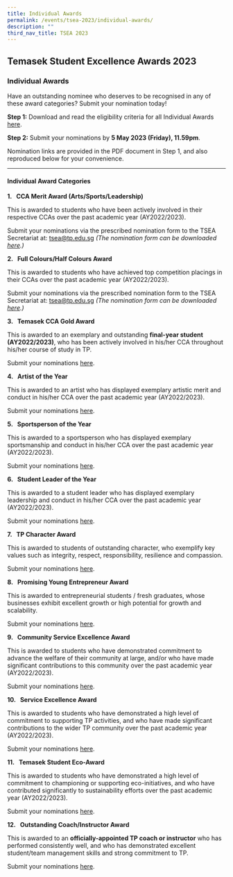 ```yaml
---
title: Individual Awards
permalink: /events/tsea-2023/individual-awards/
description: ""
third_nav_title: TSEA 2023
---
```

## Temasek Student Excellence Awards 2023  <br>
### Individual Awards

Have an outstanding nominee who deserves to be recognised in any of these award categories? Submit your nomination today!

**Step 1:** Download and read the eligibility criteria for all Individual Awards [here](/files/TSEA/2023/tsea%202023%20-%20individual%20awards.pdf).

**Step 2:** Submit your nominations by **5 May 2023 (Friday), 11.59pm**.

Nomination links are provided in the PDF document in Step 1, and also reproduced below for your convenience.
<hr>

#### Individual Award Categories

**1.&nbsp;&nbsp;&nbsp;CCA Merit Award (Arts/Sports/Leadership)**

This is awarded to students who have been actively involved in their respective CCAs over the past academic year (AY2022/2023).

Submit your nominations via the prescribed nomination form to the TSEA Secretariat at: [tsea@tp.edu.sg](mailto:tsea@tp.edu.sg) _(The nomination form can be downloaded [here](https://tinyurl.com/2023tsea-Merit-Colours).)_

**2.&nbsp;&nbsp;&nbsp;Full Colours/Half Colours Award**

This is awarded to students who have achieved top competition placings in their CCAs over the past academic year (AY2022/2023).

Submit your nominations via the prescribed nomination form to the TSEA Secretariat at:&nbsp;[tsea@tp.edu.sg](mailto:tsea@tp.edu.sg) _(The nomination form can be downloaded [here](https://tinyurl.com/2023tsea-Merit-Colours).)_

**3.&nbsp;&nbsp;&nbsp;Temasek CCA Gold Award**

This is awarded to an exemplary and outstanding **final-year student (AY2022/2023)**, who has been actively involved in his/her CCA throughout his/her course of study in TP.

Submit your nominations [here](https://forms.office.com/r/18fnd8DnCL).

**4.&nbsp;&nbsp;&nbsp;Artist of the Year**

This is awarded to an artist who has displayed exemplary artistic merit and conduct in his/her CCA over the past academic year (AY2022/2023).

Submit your nominations [here](https://forms.office.com/r/18fnd8DnCL).

**5.&nbsp;&nbsp;&nbsp;Sportsperson of the Year**

This is awarded to a sportsperson who has displayed exemplary sportsmanship and conduct in his/her CCA over the past academic year (AY2022/2023).

Submit your nominations [here](https://forms.office.com/r/18fnd8DnCL).

**6.&nbsp;&nbsp;&nbsp;Student Leader of the Year**

This is awarded to a student leader who has&nbsp;displayed exemplary leadership and conduct in his/her CCA over the past academic year (AY2022/2023).

Submit your nominations [here](https://forms.office.com/r/18fnd8DnCL).

**7.&nbsp;&nbsp;&nbsp;TP Character Award**

This is awarded to students of outstanding character, who exemplify key values such as integrity, respect, responsibility, resilience and compassion.

Submit your nominations [here](https://forms.office.com/r/18fnd8DnCL).

**8.&nbsp;&nbsp;&nbsp;Promising Young Entrepreneur Award**

This is awarded to entrepreneurial students / fresh graduates, whose businesses exhibit excellent growth or high potential for growth and scalability.

Submit your nominations [here](https://forms.office.com/r/18fnd8DnCL).

**9.&nbsp;&nbsp;&nbsp;Community Service Excellence Award**

This is awarded to students who have demonstrated commitment to advance the welfare of their community at large, and/or who have made significant contributions to this community over the past academic year (AY2022/2023).

Submit your nominations [here](https://forms.office.com/r/18fnd8DnCL).

**10.&nbsp;&nbsp;&nbsp;Service Excellence Award**

This is awarded to students who have demonstrated a high level of commitment to supporting TP activities, and who have made significant contributions to the wider TP community over the past academic year (AY2022/2023).

Submit your nominations [here](https://forms.office.com/r/18fnd8DnCL).

**11.&nbsp;&nbsp; Temasek Student Eco-Award**

This is awarded to students who have demonstrated a high level of commitment to championing or supporting eco-initiatives, and who have contributed significantly to sustainability efforts over the past academic year (AY2022/2023).

Submit your nominations [here](https://forms.office.com/r/MVxFYWEw2K).

**12.&nbsp;&nbsp; Outstanding Coach/Instructor Award**

This is awarded to an **officially-appointed TP coach or instructor** who has performed consistently well, and who has demonstrated excellent student/team management skills and strong commitment to TP.

Submit your nominations [here](https://forms.office.com/r/4HikdcDdUt).